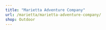 ```yaml
---
title: "Marietta Adventure Company"
url: /marietta/marietta-adventure-company/
shop: Outdoor
---
```

